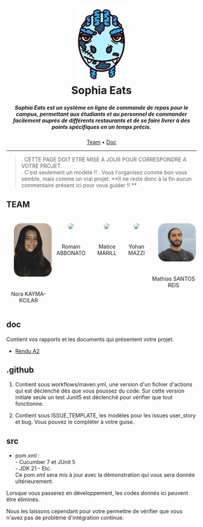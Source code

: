 <h1 align="center">
  <br>
  <img src="./doc/assets/logo.png">
  <br>
  Sophia Eats
  <br>
</h1>

<h5 align="center">Sophia Eats est un système en ligne de commande de repas pour le campus, 
permettant aux étudiants et au personnel de commander facilement auprès de différents restaurants 
et de se faire livrer à des points spécifiques en un temps précis.</h5>

<p align="center">
  <a href="#team">Team</a> •
  <a href="#doc">Doc</a> 
</p>

---

>. CETTE PAGE DOIT ETRE MISE A JOUR POUR CORRESPONDRE A VOTRE PROJET.  
>. C'est seulement un modèle !!
>. Vous l'organisez comme bon vous semble, mais comme un vrai projet.
> **Il ne reste donc à la fin aucun commentaire présent ici pour vous guider !! **


## TEAM

<div align="center" style="display: flex; justify-content: space-evenly; flex">
    <div>
        <img style="margin: 20px; border-radius: 20px" src="./doc/assets/teampics/nora.png" width="100" height=auto>
        <p align="center">Nora KAYMA-KCILAR</p>
    </div>
    <div>
        <img style="margin: 20px; border-radius: 20px" src="./doc/assets/teampics/romain.png" width="100" height=auto>
        <p align="center">Romain ABBONATO</p>
    </div>
    <div>
        <img style="margin: 20px; border-radius: 20px" src="./doc/assets/teampics/matice.png" width="100" height=auto>
        <p align="center">Matice MARILL</p>
    </div>
    <div>
        <img style="margin: 20px; border-radius: 20px" src="./doc/assets/teampics/yohan.png" width="100" height=auto>
        <p align="center">Yohan MAZZI</p>
    </div>
    <div>
        <img style="margin: 20px; border-radius: 20px" src="./doc/assets/teampics/mathias.png" width="100" height=auto>
        <p align="center">Mathias SANTOS REIS</p>
    </div>
</div>

## doc
Contient vos rapports et les documents qui présentent votre projet.

- [Rendu A2](./doc/RenduA2.pdf)

## .github
   1. Contient sous workflows/maven.yml, une version d'un fichier d'actions qui est déclenché dès que vous poussez du code. 
Sur cette version initiale seule un test Junit5 est déclenché pour vérifier que tout fonctionne.

  2. Contient sous ISSUE_TEMPLATE, les modèles pour les issues user_story et bug. Vous pouvez le compléter à votre guise.

## src
 - pom.xml :  
       - Cucumber 7 et JUnit 5  
       - JDK 21
       - Etc.  
   Ce pom.xml sera mis à jour avec la démonstration qui vous sera donnée ultérieurement.

Lorsque vous passerez en développement, les codes donnés ici peuvent être éliminés.   

Nous les laissons cependant pour votre permettre de vérifier que vous n'avez pas de problème d'intégration continue.


<!-- ## Ce que fait votre projet


### Principales User stories
Vous mettez en évidence les principales user stories de votre projet.
Chaque user story doit être décrite par 
   - son identifiant en tant que issue github (#), 
   - sa forme classique (As a… I want to… In order to…) (pour faciliter la lecture)
   - Le nom du fichier feature Cucumber et le nom des scénarios qui servent de tests d’acceptation pour la story.
   Les contenus détaillés sont dans l'issue elle-même. -->
   

   
